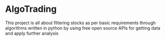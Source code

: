 # AlgoTrading
This project is all about filtering stocks as per basic requirements through algorithms written in python by using free open source APIs for getting data and apply further analysis 
